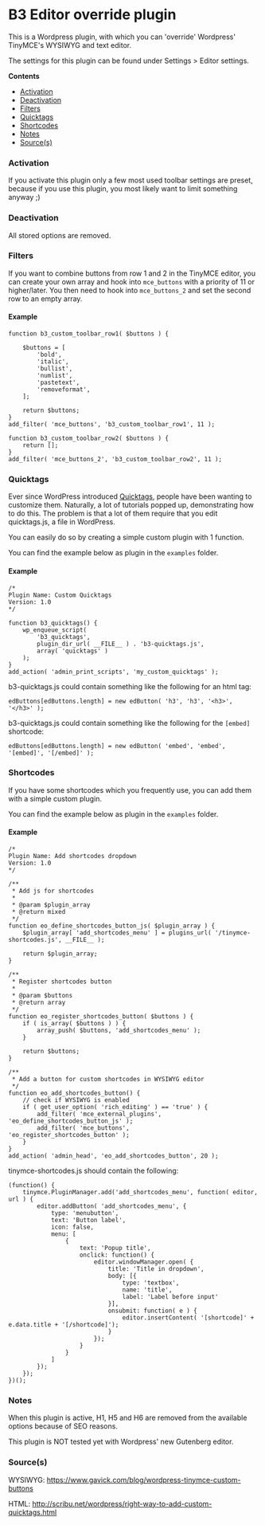 # B3 Editor override plugin

This is a Wordpress plugin, with which you can 'override' Wordpress' TinyMCE's WYSIWYG and text editor.

The settings for this plugin can be found under Settings > Editor settings.

**Contents**

- [Activation](#activate)
- [Deactivation](#deactivate)
- [Filters](#filters)
- [Quicktags](#quicktags)
- [Shortcodes](#shortcodes)
- [Notes](#notes)
- [Source(s)](#sources)

<a name="activate"></a>
### Activation 

If you activate this plugin only a few most used toolbar settings are preset, because if you use this plugin, you most likely want to limit something anyway ;)

<a name="deactivate"></a>
### Deactivation 

All stored options are removed.

<a name="filters"></a>
### Filters

If you want to combine buttons from row 1 and 2 in the TinyMCE editor, you can create your own array and hook into `mce_buttons` with a priority of 11 or higher/later. You then need to hook into `mce_buttons_2` and set the second row to an empty array.

#### Example 

```
function b3_custom_toolbar_row1( $buttons ) {

    $buttons = [
        'bold',
        'italic',
        'bullist',
        'numlist',
        'pastetext',
        'removeformat',
    ];
    
    return $buttons; 
}
add_filter( 'mce_buttons', 'b3_custom_toolbar_row1', 11 );

function b3_custom_toolbar_row2( $buttons ) {
    return []; 
}
add_filter( 'mce_buttons_2', 'b3_custom_toolbar_row2', 11 );
```

<a name="quicktags"></a>
### Quicktags

Ever since WordPress introduced [Quicktags](https://codex.wordpress.org/Quicktags_API), people have been wanting to customize them. Naturally, a lot of tutorials popped up, demonstrating how to do this. The problem is that a lot of them require that you edit quicktags.js, a file in WordPress.

You can easily do so by creating a simple custom plugin with 1 function.

You can find the example below as plugin in the `examples` folder.

#### Example 

```
/*
Plugin Name: Custom Quicktags
Version: 1.0
*/

function b3_quicktags() {
    wp_enqueue_script(
        'b3_quicktags',
        plugin_dir_url( __FILE__ ) . 'b3-quicktags.js',
        array( 'quicktags' )
    );
}
add_action( 'admin_print_scripts', 'my_custom_quicktags' );
```

b3-quicktags.js could contain something like the following for an html tag:

```
edButtons[edButtons.length] = new edButton( 'h3', 'h3', '<h3>', '</h3>' );
``` 

b3-quicktags.js could contain something like the following for the `[embed]` shortcode:

```
edButtons[edButtons.length] = new edButton( 'embed', 'embed', '[embed]', '[/embed]' );
``` 

<a name="shortcodes"></a>
### Shortcodes 

If you have some shortcodes which you frequently use, you can add them with a simple custom plugin.

You can find the example below as plugin in the `examples` folder.

#### Example 

```
/*
Plugin Name: Add shortcodes dropdown
Version: 1.0
*/

/**
 * Add js for shortcodes
 *
 * @param $plugin_array
 * @return mixed
 */
function eo_define_shortcodes_button_js( $plugin_array ) {
    $plugin_array[ 'add_shortcodes_menu' ] = plugins_url( '/tinymce-shortcodes.js', __FILE__ );

    return $plugin_array;
}

/**
 * Register shortcodes button
 *
 * @param $buttons
 * @return array
 */
function eo_register_shortcodes_button( $buttons ) {
    if ( is_array( $buttons ) ) {
        array_push( $buttons, 'add_shortcodes_menu' );
    }

    return $buttons;
}

/**
 * Add a button for custom shortcodes in WYSIWYG editor
 */
function eo_add_shortcodes_button() {
    // check if WYSIWYG is enabled
    if ( get_user_option( 'rich_editing' ) == 'true' ) {
        add_filter( 'mce_external_plugins', 'eo_define_shortcodes_button_js' );
        add_filter( 'mce_buttons',          'eo_register_shortcodes_button' );
    }
}
add_action( 'admin_head', 'eo_add_shortcodes_button', 20 );
```

tinymce-shortcodes.js should contain the following:

```
(function() {
    tinymce.PluginManager.add('add_shortcodes_menu', function( editor, url ) {
        editor.addButton( 'add_shortcodes_menu', {
            type: 'menubutton',
            text: 'Button label',
            icon: false,
            menu: [
                {
                    text: 'Popup title',
                    onclick: function() {
                        editor.windowManager.open( {
                            title: 'Title in dropdown',
                            body: [{
                                type: 'textbox',
                                name: 'title',
                                label: 'Label before input'
                            }],
                            onsubmit: function( e ) {
                                editor.insertContent( '[shortcode]' + e.data.title + '[/shortcode]');
                            }
                        });
                    }
                }
            ]
        });
    });
})();
```

<a name="notes"></a>
### Notes 

When this plugin is active, H1, H5 and H6 are removed from the available options because of SEO reasons.

This plugin is NOT tested yet with Wordpress' new Gutenberg editor.

<a name="sources"></a>
### Source(s) 

WYSIWYG: https://www.gavick.com/blog/wordpress-tinymce-custom-buttons

HTML: http://scribu.net/wordpress/right-way-to-add-custom-quicktags.html
